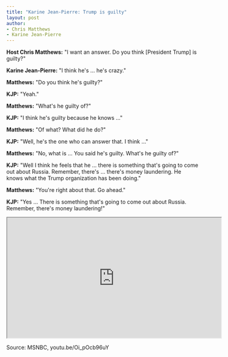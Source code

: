 ```yaml
---
title: "Karine Jean-Pierre: Trump is guilty"
layout: post
author:
- Chris Matthews
- Karine Jean-Pierre
---
```


**Host Chris Matthews:** "I want an answer. Do you think [President Trump] is guilty?"

**Karine Jean-Pierre:** "I think he's … he's crazy."

**Matthews:** "Do you think he's guilty?"

**KJP:** "Yeah."

**Matthews:** "What's he guilty of?"

**KJP:** "I think he's guilty because he knows …"

**Matthews:** "Of what? What did he do?"

**KJP:** "Well, he's the one who can answer that. I think …"

**Matthews:** "No, what is … You said he's guilty. What's he guilty of?"

**KJP:** "Well I think he feels that he … there is something that's going to come out about Russia. Remember, there's … there's money laundering. He knows what the Trump organization has been doing."

**Matthews:** "You're right about that. Go ahead."

**KJP:** "Yes … There is something that's going to come out about Russia. Remember, there's money laundering!"

<iframe width="560" height="315" src="https://www.youtube.com/embed/Oi_pOcb96uY" title="Karine Jean-Pierre 2018: Trump is guilty" allowfullscreen></iframe>

Source: MSNBC, youtu.be/Oi_pOcb96uY
